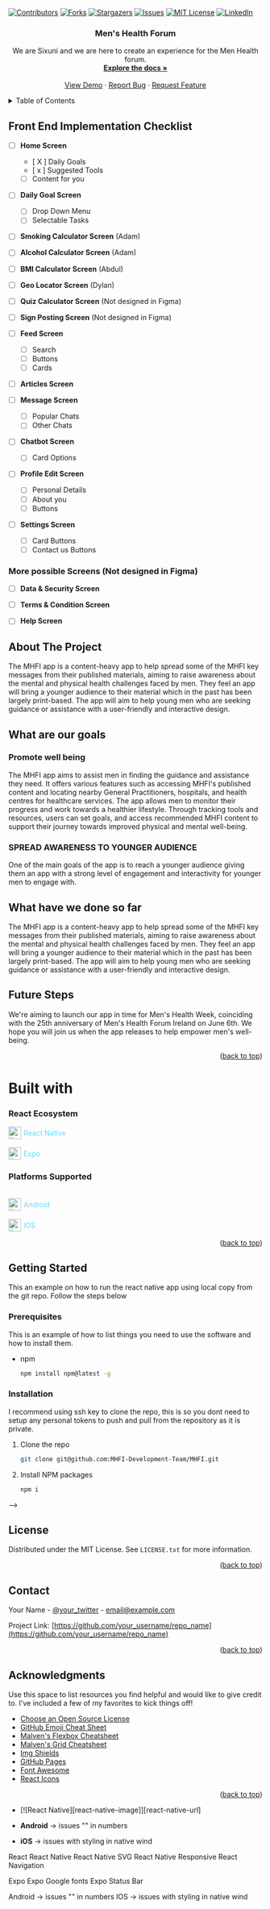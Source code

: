 <a name="readme-top"></a>

[![Contributors][contributors-shield]][contributors-url]
[![Forks][forks-shield]][forks-url]
[![Stargazers][stars-shield]][stars-url]
[![Issues][issues-shield]][issues-url]
[![MIT License][license-shield]][license-url]
[![LinkedIn][linkedin-shield]][linkedin-url] 

<!-- PROJECT LOGO -->
<div align="center">
  <a href="https://github.com/othneildrew/Best-README-Template">
    <!-- <img src="images/logo.png" alt="Logo" width="80" height="80"> change the logo later -->
  </a>

  <h3 align="center">Men's Health Forum</h3>


  <p align="center">
    We are Sixuni and we are here to create an experience for the Men Health forum.
    <br />
    <a href="https://github.com/othneildrew/Best-README-Template"><strong>Explore the docs »</strong></a>
    <br />
    <br />
    <a href="https://github.com/othneildrew/Best-README-Template">View Demo</a>
    ·
    <a href="https://github.com/othneildrew/Best-README-Template/issues/new?labels=bug&template=bug-report---.md">Report Bug</a>
    ·
    <a href="https://github.com/othneildrew/Best-README-Template/issues/new?labels=enhancement&template=feature-request---.md">Request Feature</a>
  </p>
</div>

<!-- TABLE OF CONTENTS -->
<details>
  <summary>Table of Contents</summary>
  <ol>
    <li>
      <a href="#about-the-project">About The Project</a>
      <ul>
        <li><a href="#built-with">Built With</a></li>
      </ul>
    </li>
    <li>
      <a href="#getting-started">Getting Started</a>
      <ul>
        <li><a href="#prerequisites">Prerequisites</a></li>
        <li><a href="#installation">Installation</a></li>
      </ul>
    </li>
    <li><a href="#usage">Usage</a></li>
    <li><a href="#roadmap">Roadmap</a></li>
    <li><a href="#contributing">Contributing</a></li>
    <li><a href="#license">License</a></li>
    <li><a href="#contact">Contact</a></li>
    <li><a href="#acknowledgments">Acknowledgments</a></li>
  </ol>
</details>


## Front End Implementation Checklist

- [ ] **Home Screen**
  - [ X ] Daily Goals
  - [ x ] Suggested Tools
  - [ ] Content for you

- [ ] **Daily Goal Screen**
  - [ ] Drop Down Menu
  - [ ] Selectable Tasks

- [ ] **Smoking Calculator Screen** (Adam)

- [ ] **Alcohol Calculator Screen** (Adam)

- [ ] **BMI Calculator Screen** (Abdul)

- [ ] **Geo Locator Screen** (Dylan)

- [ ] **Quiz Calculator Screen** (Not designed in Figma)

- [ ] **Sign Posting Screen** (Not designed in Figma)

- [ ] **Feed Screen**
  - [ ] Search
  - [ ] Buttons
  - [ ] Cards

- [ ] **Articles Screen**

- [ ] **Message Screen**
  - [ ] Popular Chats
  - [ ] Other Chats

- [ ] **Chatbot Screen**
  - [ ] Card Options

- [ ] **Profile Edit Screen**
  - [ ] Personal Details
  - [ ] About you
  - [ ] Buttons

- [ ] **Settings Screen**
  - [ ] Card Buttons
  - [ ] Contact us Buttons

### More possible Screens (Not designed in Figma)
- [ ] **Data & Security Screen**
- [ ] **Terms & Condition Screen**
- [ ] **Help Screen**



<!-- ABOUT THE PROJECT -->
## About The Project

<!-- [![Product Name Screen Shot][product-screenshot]](https://example.com) -->

The MHFI app is a content-heavy app to help spread some of the MHFI key messages from their published materials, aiming to raise awareness about the mental and physical health challenges faced by men. They feel an app will bring a younger audience to their material which in the past has been largely print-based.
The app will aim to help young men who are seeking guidance or assistance with a user-friendly and interactive design.

## What are our goals
### Promote well being
The MHFI app aims to assist men in finding the guidance and assistance they need. It offers various features such as accessing MHFI's published content and locating nearby General Practitioners, hospitals, and health centres for healthcare services. The app allows men to monitor their progress and work towards a healthier lifestyle. Through tracking tools and resources, users can set goals, and access recommended MHFI content to support their journey towards improved physical and mental well-being.

### SPREAD AWARENESS TO YOUNGER AUDIENCE
One of the main goals of the app is to reach a younger audience giving them an app with a strong level of engagement and interactivity for younger men to engage with.

## What have we done so far 
The MHFI app is a content-heavy app to help spread some of the MHFI key messages from their published materials, aiming to raise awareness about the mental and physical health challenges faced by men. They feel an app will bring a younger audience to their material which in the past has been largely print-based.
The app will aim to help young men who are seeking guidance or assistance with a user-friendly and interactive design.

## Future Steps
We're aiming to launch our app in time for Men's Health Week, coinciding with the 25th anniversary of Men's Health Forum Ireland on June 6th. We hope you will join us when the app releases to help empower men's well-being.
<p align="right">(<a href="#readme-top">back to top</a>)</p>

# Built with
### React Ecosystem
<div style="display: flex; align-items: center;">
  <a href="https://reactnative.dev/" style="display: flex; align-items: center; color: #61DAFB; text-decoration: none;">
    <img src="https://cdn0.iconfinder.com/data/icons/logos-brands-in-colors/128/react_color-512.png" alt="React Native" style="width: 25px; height: 25px; margin-right: 5px;"/>
    React Native
  </a>
</div>
<div style="display: flex; align-items: center; padding-top: 1rem">
  <a href="https://reactnative.dev/" style="display: flex; align-items: center; color: #61DAFB; text-decoration: none;">
    <img src="https://www.svgviewer.dev/static-svgs/13890/expo-icon.svg" alt="React Native" style="width: 25px; height: 25px; margin-right: 5px;"/>
    Expo
  </a>
</div>

### Platforms Supported
<div style="display: flex; align-items: center; padding-top: 1rem">
  <a href="https://reactnative.dev/" style="display: flex; align-items: center; color: #61DAFB; text-decoration: none;">
    <img src="https://cdn-icons-png.freepik.com/256/664/664860.png?semt=ais_hybrid" alt="React Native" style="width: 25px; height: 25px; margin-right: 5px;"/>
    Android
  </a>
</div>
<div style="display: flex; align-items: center; padding-top: 1rem">
  <a href="https://reactnative.dev/" style="display: flex; align-items: center; color: #61DAFB; text-decoration: none;">
    <img src="https://cdn3.iconfinder.com/data/icons/social-media-logos-glyph/2048/5315_-_Apple-512.png" alt="React Native" style="width: 25px; height: 25px; margin-right: 5px;"/>
    IOS
  </a>
</div>

<!-- Image references -->
[React.js]: https://path.to/your/react-logo.png "React Logo"
[ReactNative.js]: https://path.to/your/reactnative-logo.png "React Native Logo"
[ReactNativeSVG.js]: https://path.to/your/reactnativesvg-logo.png "React Native SVG Logo"
[ReactNativeResponsive.js]: https://path.to/your/reactnativeresponsive-logo.png "React Native Responsive Logo"
[ReactNavigation.js]: https://path.to/your/reactnavigation-logo.png "React Navigation Logo"
[Expo.js]: https://path.to/your/expo-logo.png "Expo Logo"
[ExpoGoogleFonts.js]: https://path.to/your/expogooglefonts-logo.png "Expo Google Fonts Logo"
[ExpoStatusBar.js]: https://path.to/your/expostatusbar-logo.png "Expo Status Bar Logo"

<!-- URL references -->
[React-url]: https://reactjs.org/
[ReactNative-url]: https://reactnative.dev/
[ReactNativeSVG-url]: https://github.com/react-native-svg/react-native-svg
[ReactNativeResponsive-url]: https://npmjs.com/package/react-native-responsive
[ReactNavigation-url]: https://reactnavigation.org/
[Expo-url]: https://expo.dev/
[ExpoGoogleFonts-url]: https://docs.expo.dev/guides/using-custom-fonts/
[ExpoStatusBar-url]: https://docs.expo.dev/versions/latest/sdk/status-bar/



<!-- ## Built With

This section should list any major frameworks/libraries used to bootstrap your project. Leave any add-ons/plugins for the acknowledgements section. Here are a few examples.

* [![Next][Next.js]][Next-url]
* [![React][React.js]][React-url]
* [![Vue][Vue.js]][Vue-url]
* [![Angular][Angular.io]][Angular-url]
* [![Svelte][Svelte.dev]][Svelte-url]
* [![Laravel][Laravel.com]][Laravel-url]
* [![Bootstrap][Bootstrap.com]][Bootstrap-url]
* [![JQuery][JQuery.com]][JQuery-url] -->

<p align="right">(<a href="#readme-top">back to top</a>)</p>

<!-- GETTING STARTED -->
## Getting Started
This an example on how to run the react native app using local copy from the git repo.
Follow the steps below
### Prerequisites
This is an example of how to list things you need to use the software and how to install them.
* npm
  ```sh
  npm install npm@latest -g
  ```

### Installation
I recommend using ssh key to clone the repo, this is so you dont need to setup any personal tokens to push and pull from the repository as it is private.

1. Clone the repo
   ```sh
   git clone git@github.com:MHFI-Development-Team/MHFI.git
   ```
3. Install NPM packages
   ```sh
   npm i
   ```
<!-- USAGE EXAMPLES -->
<!-- ## Usage

Use this space to show useful examples of how a project can be used. Additional screenshots, code examples and demos work well in this space. You may also link to more resources.

_For more examples, please refer to the [Documentation](https://example.com)_
<p align="right">(<a href="#readme-top">back to top</a>)</p> -->

<!-- ROADMAP -->
<!-- ## Roadmap
- [x] Add Changelog
- [x] Add back to top links
- [ ] Add Additional Templates w/ Examples
- [ ] Add "components" document to easily copy & paste sections of the readme
- [ ] Multi-language Support
    - [ ] Chinese
    - [ ] Spanish -->

<!-- See the [open issues](https://github.com/othneildrew/Best-README-Template/issues) for a full list of proposed features (and known issues).

<p align="right">(<a href="#readme-top">back to top</a>)</p>

<!-- CONTRIBUTING -->
<!-- ## Contributing
Contributions are what make the open source community such an amazing place to learn, inspire, and create. Any contributions you make are **greatly appreciated**.

If you have a suggestion that would make this better, please fork the repo and create a pull request. You can also simply open an issue with the tag "enhancement".
Don't forget to give the project a star! Thanks again!

1. Fork the Project
2. Create your Feature Branch (`git checkout -b feature/AmazingFeature`)
3. Commit your Changes (`git commit -m 'Add some AmazingFeature'`)
4. Push to the Branch (`git push origin feature/AmazingFeature`)
5. Open a Pull Request

<p align="right">(<a href="#readme-top">back to top</a>)</p> --> -->

<!-- LICENSE -->
## License
Distributed under the MIT License. See `LICENSE.txt` for more information.


<p align="right">(<a href="#readme-top">back to top</a>)</p>



<!-- CONTACT -->
## Contact

Your Name - [@your_twitter](https://twitter.com/your_username) - email@example.com

Project Link: [https://github.com/your_username/repo_name](https://github.com/your_username/repo_name)

<p align="right">(<a href="#readme-top">back to top</a>)</p>



<!-- ACKNOWLEDGMENTS -->
## Acknowledgments

Use this space to list resources you find helpful and would like to give credit to. I've included a few of my favorites to kick things off!

* [Choose an Open Source License](https://choosealicense.com)
* [GitHub Emoji Cheat Sheet](https://www.webpagefx.com/tools/emoji-cheat-sheet)
* [Malven's Flexbox Cheatsheet](https://flexbox.malven.co/)
* [Malven's Grid Cheatsheet](https://grid.malven.co/)
* [Img Shields](https://shields.io)
* [GitHub Pages](https://pages.github.com)
* [Font Awesome](https://fontawesome.com)
* [React Icons](https://react-icons.github.io/react-icons/search)

<p align="right">(<a href="#readme-top">back to top</a>)</p>



<!-- MARKDOWN LINKS & IMAGES -->
<!-- https://www.markdownguide.org/basic-syntax/#reference-style-links -->
[contributors-shield]: https://img.shields.io/github/contributors/othneildrew/Best-README-Template.svg?style=for-the-badge
[contributors-url]: https://github.com/othneildrew/Best-README-Template/graphs/contributors
[forks-shield]: https://img.shields.io/github/forks/othneildrew/Best-README-Template.svg?style=for-the-badge
[forks-url]: https://github.com/othneildrew/Best-README-Template/network/members
[stars-shield]: https://img.shields.io/github/stars/othneildrew/Best-README-Template.svg?style=for-the-badge
[stars-url]: https://github.com/othneildrew/Best-README-Template/stargazers
[issues-shield]: https://img.shields.io/github/issues/othneildrew/Best-README-Template.svg?style=for-the-badge
[issues-url]: https://github.com/othneildrew/Best-README-Template/issues
[license-shield]: https://img.shields.io/github/license/othneildrew/Best-README-Template.svg?style=for-the-badge
[license-url]: https://github.com/othneildrew/Best-README-Template/blob/master/LICENSE.txt
[linkedin-shield]: https://img.shields.io/badge/-LinkedIn-black.svg?style=for-the-badge&logo=linkedin&colorB=555
[linkedin-url]: https://linkedin.com/in/othneildrew
[product-screenshot]: images/screenshot.png
[Next.js]: https://img.shields.io/badge/next.js-000000?style=for-the-badge&logo=nextdotjs&logoColor=white
[Next-url]: https://nextjs.org/
[React.js]: https://img.shields.io/badge/React-20232A?style=for-the-badge&logo=react&logoColor=61DAFB
[React-url]: https://reactjs.org/
[Vue.js]: https://img.shields.io/badge/Vue.js-35495E?style=for-the-badge&logo=vuedotjs&logoColor=4FC08D
[Vue-url]: https://vuejs.org/
[Angular.io]: https://img.shields.io/badge/Angular-DD0031?style=for-the-badge&logo=angular&logoColor=white
[Angular-url]: https://angular.io/
[Svelte.dev]: https://img.shields.io/badge/Svelte-4A4A55?style=for-the-badge&logo=svelte&logoColor=FF3E00
[Svelte-url]: https://svelte.dev/
[Laravel.com]: https://img.shields.io/badge/Laravel-FF2D20?style=for-the-badge&logo=laravel&logoColor=white
[Laravel-url]: https://laravel.com
[Bootstrap.com]: https://img.shields.io/badge/Bootstrap-563D7C?style=for-the-badge&logo=bootstrap&logoColor=white
[Bootstrap-url]: https://getbootstrap.com
[JQuery.com]: https://img.shields.io/badge/jQuery-0769AD?style=for-the-badge&logo=jquery&logoColor=white
[JQuery-url]: https://jquery.com 
* [![React Native][react-native-image]][react-native-url]


* **Android** -> issues "" in numbers
* **iOS** -> issues with styling in native wind




React 
React Native 
React Native SVG
React Native Responsive
React Navigation 

Expo 
Expo Google fonts
Expo Status Bar

Android -> issues "" in numbers
IOS -> issues with styling in native wind
